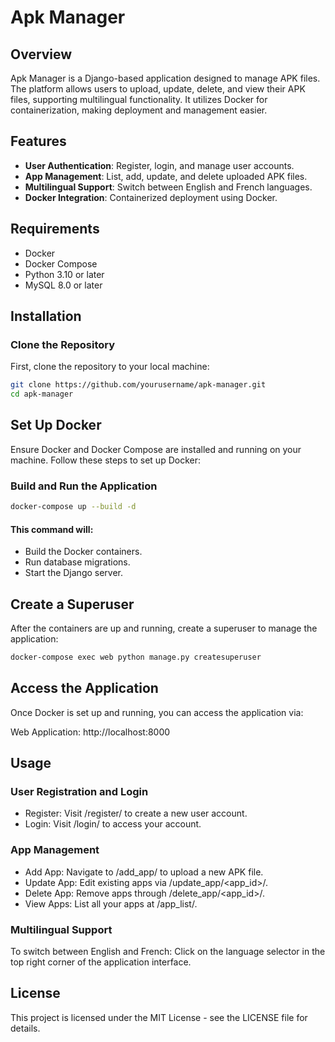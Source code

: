 # Apk Manager

## Overview

Apk Manager is a Django-based application designed to manage APK files. The platform allows users to upload, update, delete, and view their APK files, supporting multilingual functionality. It utilizes Docker for containerization, making deployment and management easier.

## Features

- **User Authentication**: Register, login, and manage user accounts.
- **App Management**: List, add, update, and delete uploaded APK files.
- **Multilingual Support**: Switch between English and French languages.
- **Docker Integration**: Containerized deployment using Docker.

## Requirements

- Docker
- Docker Compose
- Python 3.10 or later
- MySQL 8.0 or later

## Installation

### Clone the Repository

First, clone the repository to your local machine:

```bash
git clone https://github.com/yourusername/apk-manager.git
cd apk-manager
```

## Set Up Docker

Ensure Docker and Docker Compose are installed and running on your machine. Follow these steps to set up Docker:

### Build and Run the Application

```bash
docker-compose up --build -d
```

#### This command will:

- Build the Docker containers.
- Run database migrations.
- Start the Django server.

## Create a Superuser
After the containers are up and running, create a superuser to manage the application:

``` bash
docker-compose exec web python manage.py createsuperuser
```

## Access the Application
Once Docker is set up and running, you can access the application via:

Web Application: http://localhost:8000

## Usage
### User Registration and Login
- Register: Visit /register/ to create a new user account.
- Login: Visit /login/ to access your account.


### App Management
- Add App: Navigate to /add_app/ to upload a new APK file.
- Update App: Edit existing apps via /update_app/<app_id>/.
- Delete App: Remove apps through /delete_app/<app_id>/.
- View Apps: List all your apps at /app_list/.

### Multilingual Support
To switch between English and French:
Click on the language selector in the top right corner of the application interface.

## License
This project is licensed under the MIT License - see the LICENSE file for details.
